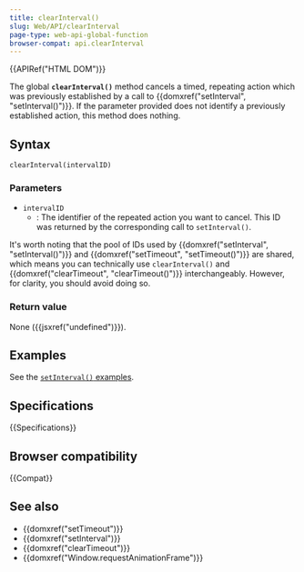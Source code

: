 ```yaml
---
title: clearInterval()
slug: Web/API/clearInterval
page-type: web-api-global-function
browser-compat: api.clearInterval
---
```


{{APIRef("HTML DOM")}}

The global **`clearInterval()`** method cancels a timed, repeating action which
was previously established by a call to {{domxref("setInterval", "setInterval()")}}.
If the parameter provided does not identify a previously established action,
this method does nothing.

## Syntax

```js-nolint
clearInterval(intervalID)
```

### Parameters

- `intervalID`
  - : The identifier of the repeated action you want to cancel. This ID was returned by
    the corresponding call to `setInterval()`.

It's worth noting that the pool of IDs used by
{{domxref("setInterval", "setInterval()")}} and
{{domxref("setTimeout", "setTimeout()")}} are shared, which
means you can technically use `clearInterval()` and
{{domxref("clearTimeout", "clearTimeout()")}} interchangeably.
However, for clarity, you should avoid doing so.

### Return value

None ({{jsxref("undefined")}}).

## Examples

See the [`setInterval()` examples](/en-US/docs/Web/API/setInterval#examples).

## Specifications

{{Specifications}}

## Browser compatibility

{{Compat}}

## See also

- {{domxref("setTimeout")}}
- {{domxref("setInterval")}}
- {{domxref("clearTimeout")}}
- {{domxref("Window.requestAnimationFrame")}}

